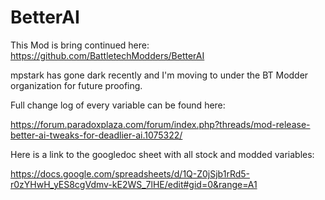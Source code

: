# BetterAI
This Mod is bring continued here:
https://github.com/BattletechModders/BetterAI

mpstark has gone dark recently and I'm moving to under the BT Modder organization for future proofing.

Full change log of every variable can be found here:

https://forum.paradoxplaza.com/forum/index.php?threads/mod-release-better-ai-tweaks-for-deadlier-ai.1075322/

Here is a link to the googledoc sheet with all stock and modded variables:

https://docs.google.com/spreadsheets/d/1Q-Z0jSjb1rRd5-r0zYHwH_yES8cgVdmv-kE2WS_7lHE/edit#gid=0&range=A1

